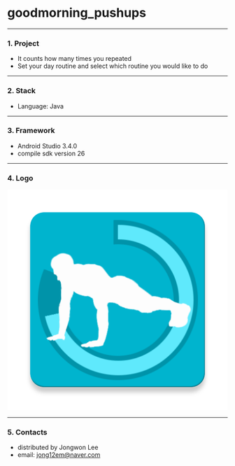 # goodmorning_pushups
---------------------------

### 1. Project
- It counts how many times you repeated
- Set your day routine and select which routine you would like to do

---------------------------
### 2. Stack
- Language: Java

---------------------------
### 3. Framework
- Android Studio 3.4.0 
- compile sdk version 26  

---
### 4. Logo
![로고](/app/src/main/ic_launcher-web.png)

---------------------------
### 5. Contacts
- distributed by Jongwon Lee  
- email: jong12em@naver.com
